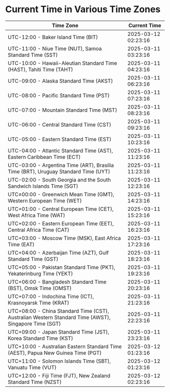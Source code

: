 # Current Time in Various Time Zones

| Time Zone | Current Time |
|-----------|--------------|
| UTC-12:00 - Baker Island Time (BIT) | 2025-03-12 02:23:16 |
| UTC-11:00 - Niue Time (NUT), Samoa Standard Time (SST) | 2025-03-11 03:23:16 |
| UTC-10:00 - Hawaii-Aleutian Standard Time (HAST), Tahiti Time (TAHT) | 2025-03-11 04:23:16 |
| UTC-09:00 - Alaska Standard Time (AKST) | 2025-03-11 06:23:16 |
| UTC-08:00 - Pacific Standard Time (PST) | 2025-03-11 07:23:16 |
| UTC-07:00 - Mountain Standard Time (MST) | 2025-03-11 08:23:16 |
| UTC-06:00 - Central Standard Time (CST) | 2025-03-11 09:23:16 |
| UTC-05:00 - Eastern Standard Time (EST) | 2025-03-11 10:23:16 |
| UTC-04:00 - Atlantic Standard Time (AST), Eastern Caribbean Time (ECT) | 2025-03-11 11:23:16 |
| UTC-03:00 - Argentina Time (ART), Brasília Time (BRT), Uruguay Standard Time (UYT) | 2025-03-11 11:23:16 |
| UTC-02:00 - South Georgia and the South Sandwich Islands Time (SGT) | 2025-03-11 12:23:16 |
| UTC±00:00 - Greenwich Mean Time (GMT), Western European Time (WET) | 2025-03-11 14:23:16 |
| UTC+01:00 - Central European Time (CET), West Africa Time (WAT) | 2025-03-11 15:23:16 |
| UTC+02:00 - Eastern European Time (EET), Central Africa Time (CAT) | 2025-03-11 16:23:16 |
| UTC+03:00 - Moscow Time (MSK), East Africa Time (EAT) | 2025-03-11 17:23:16 |
| UTC+04:00 - Azerbaijan Time (AZT), Gulf Standard Time (GST) | 2025-03-11 18:23:16 |
| UTC+05:00 - Pakistan Standard Time (PKT), Yekaterinburg Time (YEKT) | 2025-03-11 19:23:16 |
| UTC+06:00 - Bangladesh Standard Time (BST), Omsk Time (OMST) | 2025-03-11 20:23:16 |
| UTC+07:00 - Indochina Time (ICT), Krasnoyarsk Time (KRAT) | 2025-03-11 21:23:16 |
| UTC+08:00 - China Standard Time (CST), Australian Western Standard Time (AWST), Singapore Time (SGT) | 2025-03-11 22:23:16 |
| UTC+09:00 - Japan Standard Time (JST), Korea Standard Time (KST) | 2025-03-11 23:23:16 |
| UTC+10:00 - Australian Eastern Standard Time (AEST), Papua New Guinea Time (PGT) | 2025-03-12 01:23:16 |
| UTC+11:00 - Solomon Islands Time (SBT), Vanuatu Time (VUT) | 2025-03-12 01:23:16 |
| UTC+12:00 - Fiji Time (FJT), New Zealand Standard Time (NZST) | 2025-03-12 02:23:16 |
